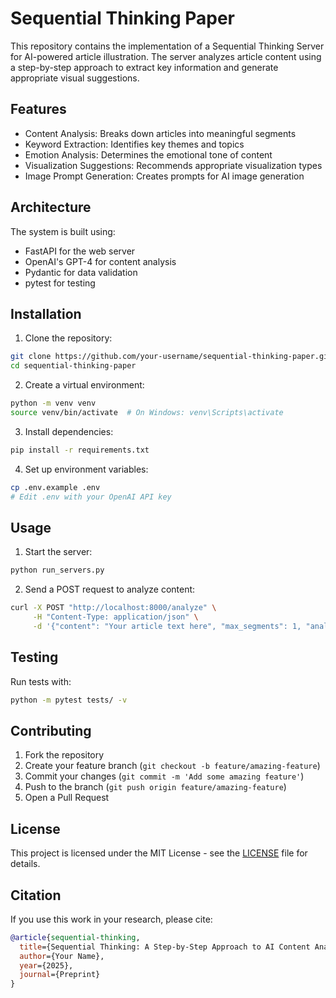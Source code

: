 # Sequential Thinking Paper

This repository contains the implementation of a Sequential Thinking Server for AI-powered article illustration. The server analyzes article content using a step-by-step approach to extract key information and generate appropriate visual suggestions.

## Features

- Content Analysis: Breaks down articles into meaningful segments
- Keyword Extraction: Identifies key themes and topics
- Emotion Analysis: Determines the emotional tone of content
- Visualization Suggestions: Recommends appropriate visualization types
- Image Prompt Generation: Creates prompts for AI image generation

## Architecture

The system is built using:
- FastAPI for the web server
- OpenAI's GPT-4 for content analysis
- Pydantic for data validation
- pytest for testing

## Installation

1. Clone the repository:
```bash
git clone https://github.com/your-username/sequential-thinking-paper.git
cd sequential-thinking-paper
```

2. Create a virtual environment:
```bash
python -m venv venv
source venv/bin/activate  # On Windows: venv\Scripts\activate
```

3. Install dependencies:
```bash
pip install -r requirements.txt
```

4. Set up environment variables:
```bash
cp .env.example .env
# Edit .env with your OpenAI API key
```

## Usage

1. Start the server:
```bash
python run_servers.py
```

2. Send a POST request to analyze content:
```bash
curl -X POST "http://localhost:8000/analyze" \
     -H "Content-Type: application/json" \
     -d '{"content": "Your article text here", "max_segments": 1, "analysis_type": "article"}'
```

## Testing

Run tests with:
```bash
python -m pytest tests/ -v
```

## Contributing

1. Fork the repository
2. Create your feature branch (`git checkout -b feature/amazing-feature`)
3. Commit your changes (`git commit -m 'Add some amazing feature'`)
4. Push to the branch (`git push origin feature/amazing-feature`)
5. Open a Pull Request

## License

This project is licensed under the MIT License - see the [LICENSE](LICENSE) file for details.

## Citation

If you use this work in your research, please cite:

```bibtex
@article{sequential-thinking,
  title={Sequential Thinking: A Step-by-Step Approach to AI Content Analysis},
  author={Your Name},
  year={2025},
  journal={Preprint}
}
```
